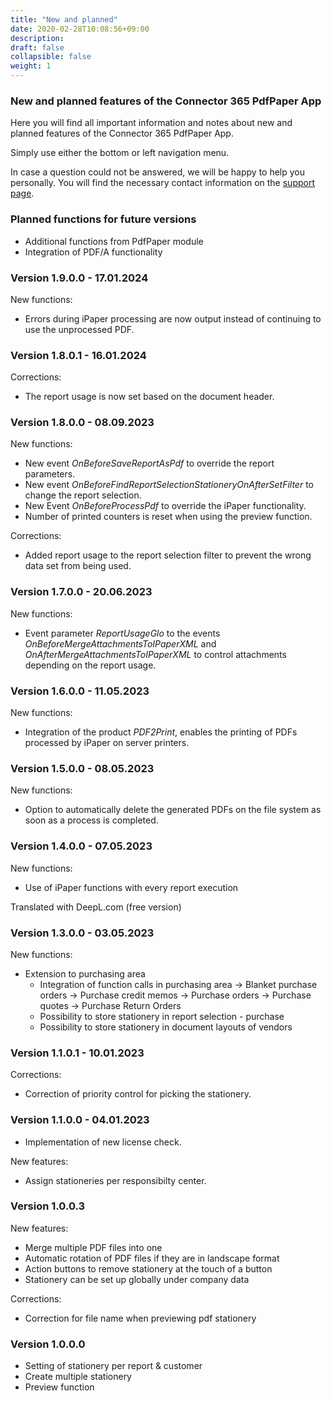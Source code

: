 ```yaml
---
title: "New and planned"
date: 2020-02-28T10:08:56+09:00
description: 
draft: false
collapsible: false
weight: 1
---
```

### New and planned features of the Connector 365 PdfPaper App

Here you will find all important information and notes about new and planned features of the Connector 365 PdfPaper App.

Simply use either the bottom or left navigation menu.

In case a question could not be answered, we will be happy to help you personally. You will find the necessary contact information on the [support page](en-us/apps/help-and-support/).

### Planned functions for future versions
- Additional functions from PdfPaper module
- Integration of PDF/A functionality

### Version 1.9.0.0 - 17.01.2024
New functions:
- Errors during iPaper processing are now output instead of continuing to use the unprocessed PDF.

### Version 1.8.0.1 - 16.01.2024
Corrections:
- The report usage is now set based on the document header.

### Version 1.8.0.0 - 08.09.2023
New functions:
- New event *OnBeforeSaveReportAsPdf* to override the report parameters.
- New event *OnBeforeFindReportSelectionStationeryOnAfterSetFilter* to change the report selection.
- New Event *OnBeforeProcessPdf* to override the iPaper functionality.
- Number of printed counters is reset when using the preview function. 

Corrections:
- Added report usage to the report selection filter to prevent the wrong data set from being used.

### Version 1.7.0.0 - 20.06.2023
New functions:
- Event parameter *ReportUsageGlo* to the events *OnBeforeMergeAttachmentsToIPaperXML* and *OnAfterMergeAttachmentsToIPaperXML* to control attachments depending on the report usage.

### Version 1.6.0.0 - 11.05.2023
New functions:
- Integration of the product *PDF2Print*, enables the printing of PDFs processed by iPaper on server printers.

### Version 1.5.0.0 - 08.05.2023
New functions:
- Option to automatically delete the generated PDFs on the file system as soon as a process is completed.

### Version 1.4.0.0 - 07.05.2023
New functions:
- Use of iPaper functions with every report execution

Translated with DeepL.com (free version)

### Version 1.3.0.0 - 03.05.2023
New functions:
- Extension to purchasing area
  - Integration of function calls in purchasing area
    -> Blanket purchase orders
    -> Purchase credit memos
    -> Purchase orders
    -> Purchase quotes
    -> Purchase Return Orders
  - Possibility to store stationery in report selection - purchase
  - Possibility to store stationery in document layouts of vendors

### Version 1.1.0.1 - 10.01.2023
Corrections:
- Correction of priority control for picking the stationery.
### Version 1.1.0.0 - 04.01.2023
- Implementation of new license check.

New features:
- Assign stationeries per responsibilty center.
### Version 1.0.0.3
New features:
- Merge multiple PDF files into one
- Automatic rotation of PDF files if they are in landscape format
- Action buttons to remove stationery at the touch of a button
- Stationery can be set up globally under company data

Corrections:
- Correction for file name when previewing pdf stationery
### Version 1.0.0.0
- Setting of stationery per report & customer
- Create multiple stationery
- Preview function


